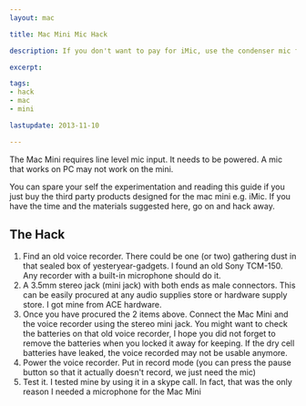 ```yaml
---
layout: mac

title: Mac Mini Mic Hack

description: If you don't want to pay for iMic, use the condenser mic from an old voice recorder

excerpt: 

tags:
- hack
- mac
- mini

lastupdate: 2013-11-10

---
```


The Mac Mini requires line level mic input. It needs to be powered. A mic that works on PC may not work on the mini.

You can spare your self the experimentation and reading this guide if you just buy the third party products designed for the mac mini e.g. iMic. If you have the time and the materials suggested here, go on and hack away.

<h2 class='section'>The Hack</h2>

1. Find an old voice recorder. There could be one (or two) gathering dust in that sealed box of yesteryear-gadgets. I found an old Sony TCM-150. Any recorder with a built-in microphone should do it.
2. A 3.5mm stereo jack (mini jack) with both ends as male connectors. This can be easily procured at any audio supplies store or hardware supply store. I got mine from ACE hardware.
3. Once you have procured the 2 items above. Connect the Mac Mini and the voice recorder using the stereo mini jack. You might want to check the batteries on that old voice recorder, I hope you did not forget to remove the batteries when you locked it away for keeping. If the dry cell batteries have leaked, the voice recorded may not be usable anymore.
4. Power the voice recorder. Put in record mode (you can press the pause button so that it actually doesn't record, we just need the mic)
5. Test it. I tested mine by using it in a skype call. In fact, that was the only reason I needed a microphone for the Mac Mini





